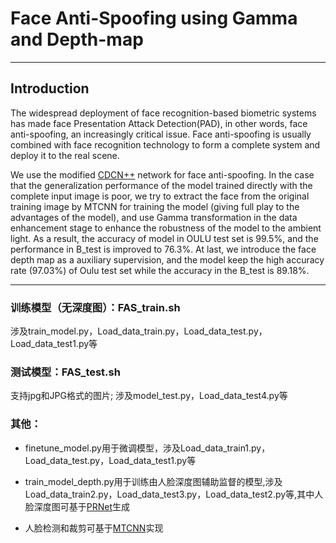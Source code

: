 # Face Anti-Spoofing using Gamma and Depth-map

---

## Introduction

The widespread deployment of face recognition-based biometric systems has made face Presentation Attack Detection(PAD), in other words, face anti-spoofing, an increasingly critical issue. Face anti-spoofing is usually combined with face recognition technology to form a complete system and deploy it to the real scene.


We use the modified [CDCN++](https://github.com/ZitongYu/CDCN) network for face anti-spoofing. In the case that the generalization performance of the model trained directly with the complete input image is poor, we try to extract the face from the original training image by MTCNN for training the model (giving full play to the advantages of the model), and use Gamma transformation in the data enhancement stage to enhance the robustness of the model to the ambient light. As a result, the accuracy of model in OULU test set is 99.5%, and the performance in B_test is improved to 76.3%. At last, we introduce the face depth map as a auxiliary supervision, and the model keep the high accuracy rate (97.03%) of Oulu test set while the accuracy in the B_test is 89.18%.

---

### 训练模型（无深度图）：FAS_train.sh
涉及train_model.py，Load_data_train.py，Load_data_test.py，Load_data_test1.py等

### 测试模型：FAS_test.sh
支持jpg和JPG格式的图片;
涉及model_test.py，Load_data_test4.py等

### 其他：

* finetune_model.py用于微调模型，涉及Load_data_train1.py，Load_data_test.py，Load_data_test1.py等

* train_model_depth.py用于训练由人脸深度图辅助监督的模型,涉及Load_data_train2.py，Load_data_test3.py，Load_data_test2.py等,其中人脸深度图可基于[PRNet](https://github.com/spicy-dog/Face-Depth-map-Generation-using-PRNet)生成

* 人脸检测和裁剪可基于[MTCNN](https://github.com/spicy-dog/Crop-face-using-MTCNN)实现
